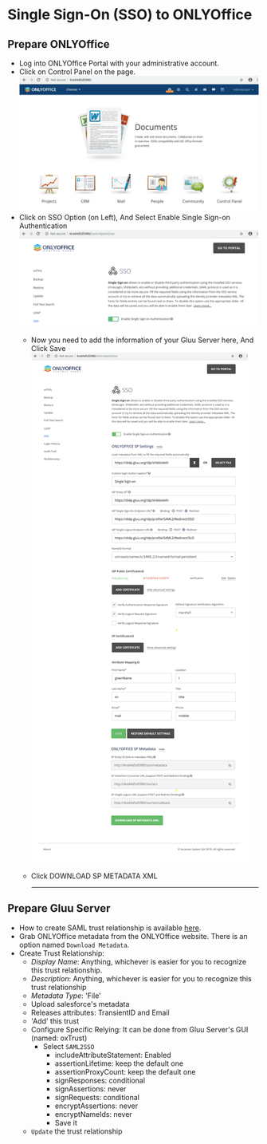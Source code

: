 
# Single Sign-On (SSO) to ONLYOffice

## Prepare ONLYOffice

- Log into ONLYOffice Portal with your administrative account.
- Click on Control Panel on the page.
 ![image](../../img/integration/onlyoffice_portal.png)
- Click on SSO Option (on Left), And Select Enable Single Sign-on Authentication
  ![image](../../img/integration/onlyoffice_portal_control_panel_sso.png)
   * Now you need to add the information of your Gluu Server here, And Click Save
     ![image](../../img/integration/onlyoffice_portal_control_panel_sso_settings.png)
  * Click DOWNLOAD SP METADATA XML
     
     ********************************************************************************************

## Prepare Gluu Server

* How to create SAML trust relationship is available [here](../../admin-guide/saml.md). 
* Grab ONLYOffice metadata from the ONLYOffice website. There is
  an option named `Download Metadata`. 
* Create Trust Relationship:
  * _Display Name_: Anything, whichever is easier for you to recognize this trust relationship.
  * _Description_: Anything, whichever is easier for you to recognize this trust relationship
  * _Metadata Type_: 'File'
  * Upload salesforce's metadata
  * Releases attributes: TransientID and Email
  * 'Add' this trust
  * Configure Specific Relying: It can be done from Gluu Server's GUI (named: oxTrust)
    * Select `SAML2SSO`
        * includeAttributeStatement: Enabled
        * assertionLifetime: keep the default one
        * assertionProxyCount: keep the default one
        * signResponses: conditional
        * signAssertions: never
        * signRequests: conditional
        * encryptAssertions: never
        * encryptNameIds: never
        * Save it
  * `Update` the trust relationship


